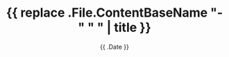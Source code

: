 ---
date: "{{ .Date }}"
draft: true
title: '{{ replace .File.ContentBaseName "-" " " | title }}'
description: ""
series:
tags:
params:
    seriesentry: 0
---